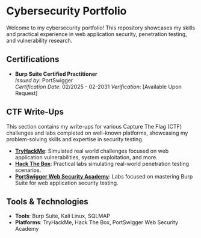 # Cybersecurity Portfolio

Welcome to my cybersecurity portfolio! This repository showcases my skills and practical experience in web application security, penetration testing, and vulnerability research.

## Certifications
- **Burp Suite Certified Practitioner**  
  *Issued by*: PortSwigger  
  *Certification Date*: 02/2025 - 02-2031
  *Verification*: [Available Upon Request]  

## CTF Write-Ups
This section contains my write-ups for various Capture The Flag (CTF) challenges and labs completed on well-known platforms, showcasing my problem-solving skills and expertise in security testing.

- **[TryHackMe](./CTF/TryHackMe)**: Simulated real world challenges focused on web application vulnerabilities, system exploitation, and more.
- **[Hack The Box](./CTF/HackTheBox)**: Practical labs simulating real-world penetration testing scenarios.
- **[PortSwigger Web Security Academy](./CTF/PortSwigger)**: Labs focused on mastering Burp Suite for web application security testing.

## Tools & Technologies
- **Tools**: Burp Suite, Kali Linux, SQLMAP
- **Platforms**: TryHackMe, Hack The Box, PortSwigger Web Security Academy
